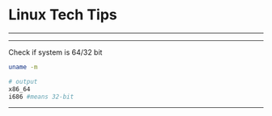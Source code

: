 # Linux Tech Tips

---

---

Check if system is 64/32 bit

```bash
uname -m

# output
x86_64 
i686 #means 32-bit
```

---

